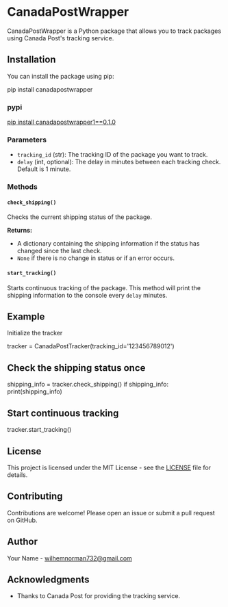 # CanadaPostWrapper

CanadaPostWrapper is a Python package that allows you to track packages using Canada Post's tracking service.

## Installation

You can install the package using pip:

pip install canadapostwrapper

### pypi

[pip install canadapostwrapper1==0.1.0](https://pypi.org/project/canadapostwrapper1/0.1.0)

### Parameters

- `tracking_id` (str): The tracking ID of the package you want to track.
- `delay` (int, optional): The delay in minutes between each tracking check. Default is 1 minute.

### Methods

#### `check_shipping()`

Checks the current shipping status of the package.

**Returns:**
- A dictionary containing the shipping information if the status has changed since the last check.
- `None` if there is no change in status or if an error occurs.

#### `start_tracking()`

Starts continuous tracking of the package. This method will print the shipping information to the console every `delay` minutes.

## Example

Initialize the tracker

tracker = CanadaPostTracker(tracking_id='123456789012')

## Check the shipping status once

shipping_info = tracker.check_shipping()
if shipping_info:
    print(shipping_info)

## Start continuous tracking

tracker.start_tracking()    



## License

This project is licensed under the MIT License - see the [LICENSE](LICENSE) file for details.

## Contributing

Contributions are welcome! Please open an issue or submit a pull request on GitHub.

## Author

Your Name - [wilhemnorman732@gmail.com](mailto:wilhemnorman732@gmail.com)

## Acknowledgments

- Thanks to Canada Post for providing the tracking service.

